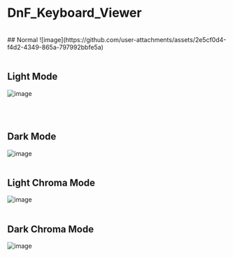 # DnF_Keyboard_Viewer
<br/>
## Normal
![image](https://github.com/user-attachments/assets/2e5cf0d4-f4d2-4349-865a-797992bbfe5a)
<br/>
<br/>

## Light Mode
![image](https://github.com/user-attachments/assets/80dd2338-f742-4394-bc56-a84d503e5fb6)

<br/>
<br/>

## Dark Mode
![image](https://github.com/user-attachments/assets/66560d56-4279-4b89-9157-c41724903bd1)
<br/>
<br/>

## Light Chroma Mode
![image](https://github.com/user-attachments/assets/9dd4b750-06cd-47b9-8a0b-f9c1f26a6161)
<br/>
<br/>

## Dark Chroma Mode
![image](https://github.com/user-attachments/assets/404eaae1-48ea-462b-b2bf-13507bf0541f)
